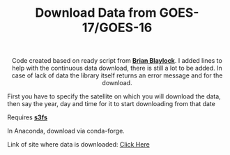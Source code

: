 <h1 align="center">Download Data from GOES-17/GOES-16</h1>
<br>
<p align="center">Code created based on ready script from <b><a target="_blank" href="https://gist.github.com/blaylockbk/d60f4fce15a7f0475f975fc57da9104d#file-download_goes_aws-py">Brian Blaylock</a></b>. 
I added lines to help with the continuous data download, there is still a lot to be added. In case of lack of data the library itself returns an error message and for the download.</p>
<p>First you have to specify the satellite on which you will download the data, then say the year, day and time for it to start downloading from that date</p>
<p>Requires <b><a target="_blank" href="https://s3fs.readthedocs.io/en/latest/">s3fs</a></b></p>
<p>In Anaconda, download via conda-forge.</p>
Link of site where data is downloaded: <a target="_blank" href="http://home.chpc.utah.edu/~u0553130/Brian_Blaylock/cgi-bin/generic_AWS_download.cgi?DATASET=noaa-goes16">Click Here</a>
